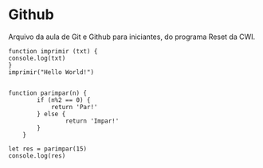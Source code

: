 # Github
Arquivo da aula de Git e Github para iniciantes, do programa Reset da CWI.



	function imprimir (txt) {
	console.log(txt)
	}
	imprimir("Hello World!")


	function parimpar(n) {
    		if (n%2 == 0) {
        	    return 'Par!'
 	        } else {
                    return 'Impar!'
    		}  
		}

	let res = parimpar(15)
	console.log(res)
